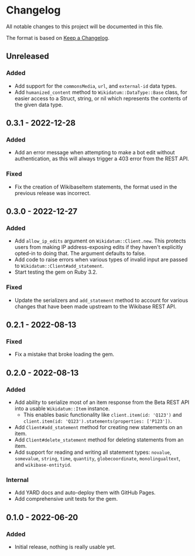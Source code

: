 # Changelog

All notable changes to this project will be documented in this file.

The format is based on [Keep a Changelog](https://keepachangelog.com/en/1.0.0/).

## Unreleased
### Added

- Add support for the `commonsMedia`, `url`, and `external-id` data types.
- Add `humanized_content` method to `Wikidatum::DataType::Base` class, for easier access to a Struct, string, or nil which represents the contents of the given data type.

## 0.3.1 - 2022-12-28
### Added

- Add an error message when attempting to make a bot edit without authentication, as this will always trigger a 403 error from the REST API.

### Fixed

- Fix the creation of WikibaseItem statements, the format used in the previous release was incorrect.

## 0.3.0 - 2022-12-27
### Added

- Add `allow_ip_edits` argument on `Wikidatum::Client.new`. This protects users from making IP address-exposing edits if they haven't explicitly opted-in to doing that. The argument defaults to false.
- Add code to raise errors when various types of invalid input are passed to `Wikidatum::Client#add_statement`.
- Start testing the gem on Ruby 3.2.

### Fixed

- Update the serializers and `add_statement` method to account for various changes that have been made upstream to the Wikibase REST API.

## 0.2.1 - 2022-08-13
### Fixed

- Fix a mistake that broke loading the gem.

## 0.2.0 - 2022-08-13
### Added

- Add ability to serialize most of an item response from the Beta REST API into a usable `Wikidatum::Item` instance.
  - This enables basic functionality like `client.item(id: 'Q123')` and `client.item(id: 'Q123').statements(properties: ['P123'])`.
- Add `Client#add_statement` method for creating new statements on an item.
- Add `Client#delete_statement` method for deleting statements from an item.
- Add support for reading and writing all statement types: `novalue`, `somevalue`, `string`, `time`, `quantity`, `globecoordinate`, `monolingualtext`, and `wikibase-entityid`.

### Internal

- Add YARD docs and auto-deploy them with GitHub Pages.
- Add comprehensive unit tests for the gem.

## 0.1.0 - 2022-06-20
### Added

- Initial release, nothing is really usable yet.
